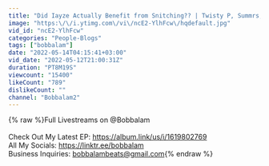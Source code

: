 ```yaml
---
title: "Did Iayze Actually Benefit from Snitching?? | Twisty P, Summrs, Kankan Disses"
image: "https:\/\/i.ytimg.com\/vi\/ncE2-YlhFcw\/hqdefault.jpg"
vid_id: "ncE2-YlhFcw"
categories: "People-Blogs"
tags: ["bobbalam"]
date: "2022-05-14T04:15:41+03:00"
vid_date: "2022-05-12T21:00:31Z"
duration: "PT8M19S"
viewcount: "15400"
likeCount: "789"
dislikeCount: ""
channel: "Bobbalam2"
---
```

{% raw %}Full Livestreams on @Bobbalam <br /><br />Check Out My Latest EP: <a rel="nofollow" target="blank" href="https://album.link/us/i/1619802769">https://album.link/us/i/1619802769</a><br />All My Socials: <a rel="nofollow" target="blank" href="https://linktr.ee/bobbalam">https://linktr.ee/bobbalam</a><br />Business Inquiries: bobbalambeats@gmail.com{% endraw %}
